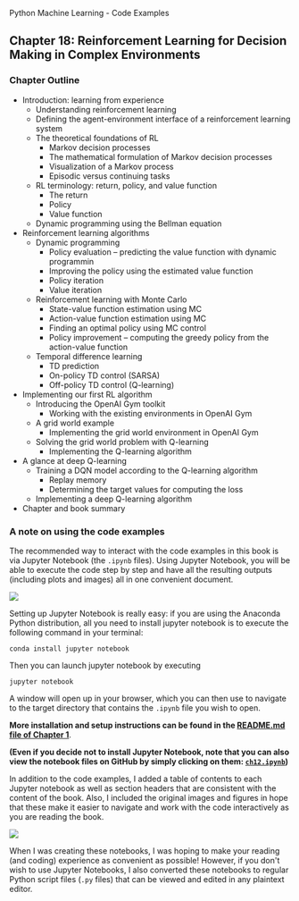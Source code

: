 Python Machine Learning - Code Examples


##  Chapter 18: Reinforcement Learning for Decision Making in Complex Environments


### Chapter Outline

- Introduction: learning from experience
  - Understanding reinforcement learning
  - Defining the agent-environment interface of a reinforcement learning system
  - The theoretical foundations of RL
    - Markov decision processes
    - The mathematical formulation of Markov decision processes
    - Visualization of a Markov process
    - Episodic versus continuing tasks
  - RL terminology: return, policy, and value function
    - The return
    - Policy
    - Value function
  - Dynamic programming using the Bellman equation
- Reinforcement learning algorithms
  - Dynamic programming
    - Policy evaluation – predicting the value function with dynamic programmin
    - Improving the policy using the estimated value function
    - Policy iteration
    - Value iteration
  - Reinforcement learning with Monte Carlo
    - State-value function estimation using MC
    - Action-value function estimation using MC
    - Finding an optimal policy using MC control
    - Policy improvement – computing the greedy policy from the action-value function
  - Temporal difference learning
    - TD prediction
    - On-policy TD control (SARSA)
    - Off-policy TD control (Q-learning)
- Implementing our first RL algorithm
  - Introducing the OpenAI Gym toolkit
    - Working with the existing environments in OpenAI Gym
  - A grid world example
    - Implementing the grid world environment in OpenAI Gym
  - Solving the grid world problem with Q-learning
    - Implementing the Q-learning algorithm
- A glance at deep Q-learning
  - Training a DQN model according to the Q-learning algorithm
    - Replay memory
    - Determining the target values for computing the loss
  - Implementing a deep Q-learning algorithm
- Chapter and book summary

### A note on using the code examples

The recommended way to interact with the code examples in this book is via Jupyter Notebook (the `.ipynb` files). Using Jupyter Notebook, you will be able to execute the code step by step and have all the resulting outputs (including plots and images) all in one convenient document.

![](../ch02/images/jupyter-example-1.png)



Setting up Jupyter Notebook is really easy: if you are using the Anaconda Python distribution, all you need to install jupyter notebook is to execute the following command in your terminal:

    conda install jupyter notebook

Then you can launch jupyter notebook by executing

    jupyter notebook

A window will open up in your browser, which you can then use to navigate to the target directory that contains the `.ipynb` file you wish to open.

**More installation and setup instructions can be found in the [README.md file of Chapter 1](../ch01/README.md)**.

**(Even if you decide not to install Jupyter Notebook, note that you can also view the notebook files on GitHub by simply clicking on them: [`ch12.ipynb`](ch12.ipynb))**

In addition to the code examples, I added a table of contents to each Jupyter notebook as well as section headers that are consistent with the content of the book. Also, I included the original images and figures in hope that these make it easier to navigate and work with the code interactively as you are reading the book.

![](../ch02/images/jupyter-example-2.png)


When I was creating these notebooks, I was hoping to make your reading (and coding) experience as convenient as possible! However, if you don't wish to use Jupyter Notebooks, I also converted these notebooks to regular Python script files (`.py` files) that can be viewed and edited in any plaintext editor. 
